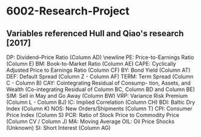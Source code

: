 # 6002-Research-Project

## Variables referenced Hull and Qiao's research [2017]
DP: Dividend–Price Ratio (Column AD) \newline
PE: Price-to-Earnings Ratio (Column E)
BM: Book-to-Market Ratio (Column AE)
CAPE: Cyclically Adjusted Price to Earnings Ratio (Column CF)
BY: Bond Yield (Column AT)
DEF: Default Spread (Column Z - Column AF)
TERM: Term Spread (Column C - Column B)
CAY: Cointegrating Residual of Consump- tion, Assets, and Wealth (Co-integrating Residual of Column BC, Column BD and Column BE)
SIM: Sell in May and Go Away (Column BW)
VRP: Variance Risk Premium (Column L - Column BJ)
IC: Implied Correlation (Column CH)
BDI: Baltic Dry Index (Column K)
NOS: New Orders/Shipments (Column T)
CPI: Consumer Price Index (Column S)
PCR: Ratio of Stock Price to Commodity Price (Column CV / Column J)
MA: Moving Average
OIL: Oil Price Shocks (Unknown)
SI: Short Interest (Column AG)
